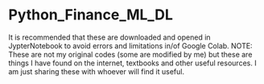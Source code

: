 # Python_Finance_ML_DL
It is recommended that these are downloaded and opened in JypterNotebook to avoid errors and limitations in/of Google Colab.
NOTE: These are not my original codes (some are modified by me) but these are things I have found on the internet, textbooks and other useful resources. I am just sharing these with whoever will find it useful.
